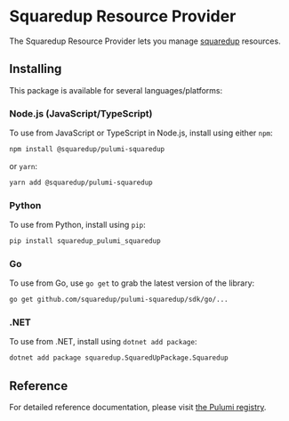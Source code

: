 # Squaredup Resource Provider

The Squaredup Resource Provider lets you manage [squaredup](https://www.pulumi.com/registry/packages/squaredup/) resources.

## Installing

This package is available for several languages/platforms:

### Node.js (JavaScript/TypeScript)

To use from JavaScript or TypeScript in Node.js, install using either `npm`:

```bash
npm install @squaredup/pulumi-squaredup
```

or `yarn`:

```bash
yarn add @squaredup/pulumi-squaredup
```

### Python

To use from Python, install using `pip`:

```bash
pip install squaredup_pulumi_squaredup
```

### Go

To use from Go, use `go get` to grab the latest version of the library:

```bash
go get github.com/squaredup/pulumi-squaredup/sdk/go/...
```

### .NET

To use from .NET, install using `dotnet add package`:

```bash
dotnet add package squaredup.SquaredUpPackage.Squaredup
```

## Reference

For detailed reference documentation, please visit [the Pulumi registry](https://www.pulumi.com/registry/packages/squaredup/api-docs/).
